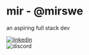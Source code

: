 # mir - @mirswe
 
an aspiring full stack dev

[![linkedin](https://img.shields.io/badge/-@ramirsw-161616?style=flat-square&labelColor=161616&logo=LinkedIn&logoColor=white&color=161616)](https://www.linkedin.com/in/ramirsw/)  
![discord](https://img.shields.io/badge/-@tekksyn-161616?style=flat-square&labelColor=161616&logo=Discord&logoColor=white&color=161616)

